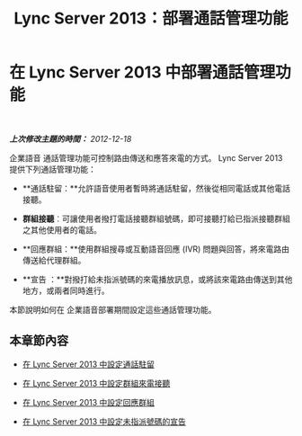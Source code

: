 ﻿---
title: Lync Server 2013：部署通話管理功能
TOCTitle: 部署通話管理功能
ms:assetid: 1667cfe4-76fa-4e10-91bb-b3efbedbf759
ms:mtpsurl: https://technet.microsoft.com/zh-tw/library/JJ204706(v=OCS.15)
ms:contentKeyID: 49290205
ms.date: 08/10/2015
mtps_version: v=OCS.15
ms.translationtype: HT
---

# 在 Lync Server 2013 中部署通話管理功能

 

_**上次修改主題的時間：** 2012-12-18_

企業語音 通話管理功能可控制路由傳送和應答來電的方式。 Lync Server 2013 提供下列通話管理功能：

  - **通話駐留：**允許語音使用者暫時將通話駐留，然後從相同電話或其他電話接聽。

  - **群組接聽**︰可讓使用者撥打電話接聽群組號碼，即可接聽打給已指派接聽群組之其他使用者的電話。

  - **回應群組：**使用群組搜尋或互動語音回應 (IVR) 問題與回答，將來電路由傳送給代理群組。

  - **宣告 ：**對撥打給未指派號碼的來電播放訊息，或將該來電路由傳送到其他地方，或兩者同時進行。

本節說明如何在 企業語音部署期間設定這些通話管理功能。

## 本章節內容

  - [在 Lync Server 2013 中設定通話駐留](lync-server-2013-configuring-call-park.md)

  - [在 Lync Server 2013 中設定群組來電接聽](lync-server-2013-configuring-group-call-pickup.md)

  - [在 Lync Server 2013 中設定回應群組](lync-server-2013-configuring-response-group.md)

  - [在 Lync Server 2013 中設定未指派號碼的宣告](lync-server-2013-configuring-announcements-for-unassigned-numbers.md)

